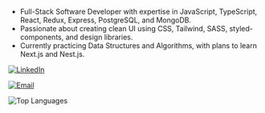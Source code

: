 - Full-Stack Software Developer with expertise in JavaScript, TypeScript, React, Redux, Express, PostgreSQL, and MongoDB. <br/>
- Passionate about creating clean UI using CSS, Tailwind, SASS, styled-components, and design libraries.<br/>
- Currently practicing Data Structures and Algorithms, with plans to learn Next.js and Nest.js. <br/>

[![LinkedIn](https://img.shields.io/badge/LinkedIn-Ali%20Ramazanov-blue)](https://www.linkedin.com/in/aliramazanov/)<br/>

[![Email](https://img.shields.io/badge/Email-aliasifzade@gmail.com-green)](mailto:aliasifzade@example.com)<br/>

![Top Languages](https://github-readme-stats.vercel.app/api/top-langs/?username=aliramazanov&layout=compact)<br/>


